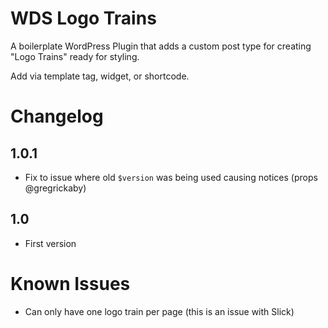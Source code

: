 # WDS Logo Trains

A boilerplate WordPress Plugin that adds a custom post type for creating "Logo Trains" ready for styling.

Add via template tag, widget, or shortcode.

# Changelog

## 1.0.1

- Fix to issue where old `$version` was being used causing notices (props @gregrickaby)

## 1.0

- First version

# Known Issues

- Can only have one logo train per page (this is an issue with Slick)
